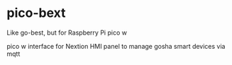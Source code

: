 # pico-bext
Like go-best, but for Raspberry Pi pico w

pico w interface for Nextion HMI panel to manage gosha smart devices via mqtt

